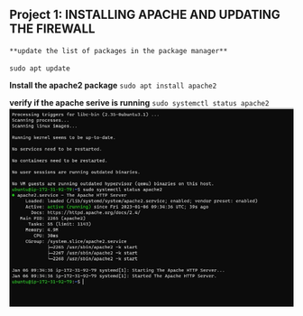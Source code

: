 ## Project 1: INSTALLING APACHE AND UPDATING THE FIREWALL
	**update the list of packages in the package manager**
`sudo apt update`

**Install the apache2 package**
`sudo apt install apache2`

**verify if the apache serive is running**
`sudo systemctl status apache2`
![apache status](./images/ApacheStatus.jpg)